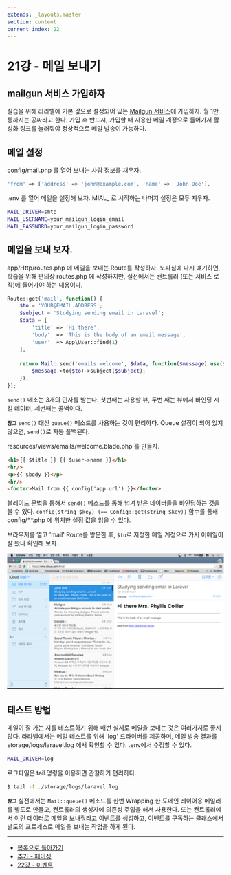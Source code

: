 ```yaml
---
extends: _layouts.master
section: content
current_index: 22
---
```


# 21강 - 메일 보내기

## mailgun 서비스 가입하자

실습을 위해 라라벨에 기본 값으로 설정되어 있는 [Mailgun 서비스](http://www.mailgun.com/)에 가입하자. 월 1만통까지는 공짜라고 한다. 가입 후 반드시, 가입할 때 사용한 메일 계정으로 들어가서 활성화 링크를 눌러줘야 정상적으로 메일 발송이 가능하다. 

## 메일 설정

config/mail.php 를 열어 보내는 사람 정보를 채우자.

```php
'from' => ['address' => 'john@example.com', 'name' => 'John Doe'],
```

.env 를 열어 메일을 설정해 보자. MIAL_ 로 시작하는 나머지 설정은 모두 지우자.

```bash
MAIL_DRIVER=smtp
MAIL_USERNAME=your_mailgun_login_email
MAIL_PASSWORD=your_mailgun_login_password
```

## 메일을 보내 보자.

app/Http/routes.php 에 메일을 보내는 Route를 작성하자. 노파심에 다시 얘기하면, 학습을 위해 편의상 routes.php 에 작성하지만, 실전에서는 컨트롤러 (또는 서비스 로직)에 들어가야 하는 내용이다.

```php
Route::get('mail', function() {
    $to = 'YOUR@EMAIL.ADDRESS';
    $subject = 'Studying sending email in Laravel';
    $data = [
        'title' => 'Hi there',
        'body'  => 'This is the body of an email message',
        'user'  => App\User::find(1)
    ];

    return Mail::send('emails.welcome', $data, function($message) use($to, $subject) {
        $message->to($to)->subject($subject);
    });
});
```

`send()` 메소는 3개의 인자를 받는다. 첫번째는 사용할 뷰, 두번 째는 뷰에서 바인딩 시킬 데이터, 세번째는 콜백이다.

**`참고`** `send()` 대신 `queue()` 메소드를 사용하는 것이 편리하다. Queue 설정이 되어 있지 않으면, `send()`로 자동 폴백된다.

resources/views/emails/welcome.blade.php 를 만들자.

```html
<h1>{{ $title }} {{ $user->name }}</h1>
<hr/>
<p>{{ $body }}</p>
<hr/>
<footer>Mail from {{ config('app.url') }}</footer>
```

블레이드 문법을 통해서 `send()` 메소드를 통해 넘겨 받은 데이터들을 바인딩하는 것을 볼 수 있다. `config(string $key) (== Config::get(string $key))` 함수를 통해 config/**.php 에 위치한 설정 값을 읽을 수 있다.

브라우저를 열고 'mail' Route를 방문한 후, `$to`로 지정한 메일 계정으로 가서 이메일이 잘 왔나 확인해 보자.

![](./images/21-mail-img-01.png)
 
## 테스트 방법

메일이 잘 가는 지를 테스트하기 위해 매번 실제로 메일을 보내는 것은 여러가지로 좋지 않다. 라라벨에서는 메일 테스트를 위해 'log' 드라이버를 제공하며, 메일 발송 결과를 storage/logs/laravel.log 에서 확인할 수 있다. .env에서 수정할 수 있다.

```bash
MAIL_DRIVER=log
```

로그파일은 tail 명령을 이용하면 관찰하기 편리하다.

```bash
$ tail -f ./storage/logs/laravel.log
```

**`참고`** 실전에서는 `Mail::queue()` 메소드를 한번 Wrapping 한 도메인 레이어용 메일러를 별도로 만들고, 컨트롤러의 생성자에 의존성 주입을 해서 사용한다. 또는 컨트롤러에서 이런 데이터로 메일을 보내줘라고 이벤트를 생성하고, 이벤트를 구독하는 클래스에서 별도의 프로세스로 메일을 보내는 작업을 하게 된다.

<!--@start-->
---

- [목록으로 돌아가기](../readme.md)
- [추가 - 페이징](20-1-pagination.md)
- [22강 - 이벤트](22-events.md)
<!--@end-->
